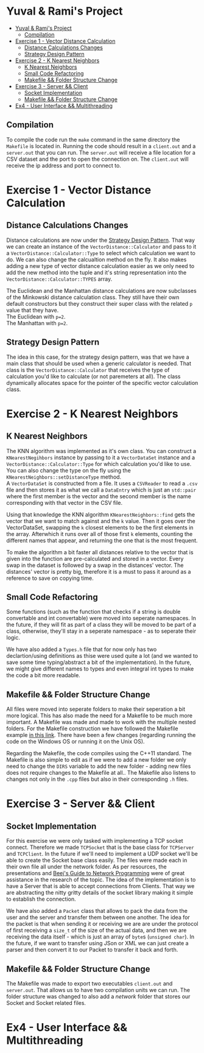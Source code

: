 # Yuval & Rami's Project

- [Yuval \& Rami's Project](#yuval--ramis-project)
	- [Compilation](#compilation)
- [Exercise 1 - Vector Distance Calculation](#exercise-1---vector-distance-calculation)
	- [Distance Calculations Changes](#distance-calculations-changes)
	- [Strategy Design Pattern](#strategy-design-pattern)
- [Exercise 2 - K Nearest Neighbors](#exercise-2---k-nearest-neighbors)
	- [K Nearest Neighbors](#k-nearest-neighbors)
	- [Small Code Refactoring](#small-code-refactoring)
	- [Makefile \&\& Folder Structure Change](#makefile--folder-structure-change)
- [Exercise 3 - Server \&\& Client](#exercise-3---server--client)
	- [Socket Implementation](#socket-implementation)
	- [Makefile \&\& Folder Structure Change](#makefile--folder-structure-change-1)
- [Ex4 - User Interface \&\& Multithreading](#ex4---user-interface--multithreading)

## Compilation
To compile the code run the `make` command in the same directory the `Makefile` is located in.
Running the code should result in a `client.out` and a `server.out` that you can run.
The `server.out` will receive a file location for a CSV dataset and the port to open the connection on.
The `client.out` will receive the ip address and port to connect to.

# Exercise 1 - Vector Distance Calculation
## Distance Calculations Changes
Distance calculations are now under the [Strategy Design Pattern](https://en.wikipedia.org/wiki/Strategy_pattern). That way we can create an instance of the `VectorDistance::Calculator` and pass to it a `VectorDistance::Calculator::Type` to select which calculation we want to do. We can also change the calcualtion method on the fly. It also makes adding a new type of vector distance calculation easier as we only need to add the new method into the tuple and it's string representation into the `VectorDistance::Calculator::TYPES` array.

The Euclidean and the Manhattan distance calculations are now subclasses of the Minkowski distance calculation class. They still have their own default constructors but they construct their super class with the related `p` value that they have.<br/>
The Euclidean with `p=2`.<br/>
The Manhattan with `p=2`.<br/>

## Strategy Design Pattern
The idea in this case, for the strategy design pattern, was that we have a main class that should be used when a generic calculator is needed. That class is the `VectorDistance::Calculator` that receives the type of calculation you'd like to calculate (or not paremeters at all). The class dynamically allocates space for the pointer of the specific vector calculation class.

# Exercise 2 - K Nearest Neighbors
## K Nearest Neighbors
The KNN algorithm was implemented as it's own class. You can construct a `KNearestNegihbors` instance by passing to it a `VectorDataSet` instance and a `VectorDistance::Calculator::Type` for which calculation you'd like to use. You can also change the type on the fly using the `KNearestNeighbors::setDistanceType` method.<br/>
A `VectorDataSet` is constructed from a file. It uses a `CSVReader` to read a `.csv` file and then stores it as what we call a `DataEntry` which is just an `std::pair` where the first member is the vector and the second member is the name corresponding with that vector in the CSV file.

Using that knowledge the KNN algorithm `KNearestNeighbors::find` gets the vector that we want to match against and the `k` value. Then it goes over the VectorDataSet, swapping the `k` closest elements to be the first elements in the array. Afterwhich it runs over all of those first `k` elements, counting the different names that appear, and returning the one that is the most frequent.

To make the algorithm a bit faster all distances relative to the vector that is given into the function are pre-calculated and stored in a vector. Every swap in the dataset is followed by a swap in the distances' vector. The distances' vector is pretty big, therefore it is a must to pass it around as a reference to save on copying time.

## Small Code Refactoring
Some functions (such as the function that checks if a string is double convertable and int convertable) were moved into seperate namespaces. In the future, if they will fit as part of a class they will be moved to be part of a class, otherwise, they'll stay in a seperate namespace - as to seperate their logic.

We have also added a `Types.h` file that for now only has two declartion/using definitions as thise were used quite a lot (and we wanted to save some time typing/abstract a bit of the implementation). In the future, we might give different names to types and even integral int types to make the code a bit more readable.

## Makefile && Folder Structure Change
All files were moved into seperate folders to make their seperation a bit more logical. This has also made the need for a Makefile to be much more important. A Makefile was made and made to work with the multiple nested folders. For the Makefile construction we have followed the Makefile example [in this link](https://riptutorial.com/makefile/example/21376/building-from-different-source-folders-to-different-target-folders). There have been a few changes (regarding running the code on the Windows OS or running it on the Unix OS).

Regarding the Makefile, the code compiles using the C++11 standard. The Makefile is also simple to edit as if we were to add a new folder we only need to change the `DIRS` variable to add the new folder - adding new files does not require changes to the Makefile at all.. The Makefile also listens to changes not only in the `.cpp` files but also in their corresponding `.h` files.

# Exercise 3 - Server && Client
## Socket Implementation
For this exercise we were only tasked with implementing a TCP socket connect. Therefore we made `TCPSocket` that is the base class for `TCPServer` and `TCPClient`. In the future if we'll need to implement a UDP socket we'll be able to create the Socket base class easily. The files were made each in their own file all under the network folder.
As per resources, the presentations and [Beej's Guide to Network Programming](https://beej.us/guide/bgnet/html/) were of great assistance in the research of the topic. The idea of the implementation is to have a Server that is able to accept connections from Clients. That way we are abstracting the nitty gritty details of the socket library making it simple to establish the connection.

We have also added a `Packet` class that allows to pack the data from the user and the server and transfer them between one another. The idea for the packet is that when sending it or receiving we are are under the protocol of first receiving a `size_t` of the size of the actual data, and then we are receiving the data itself - which is just an array of `byte`s (`unsigned char`). In the future, if we want to transfer using JSon or XML we can just create a parser and then convert it to our Packet to transfer it back and forth.

## Makefile && Folder Structure Change
The Makefile was made to export two executables `client.out` and `server.out`. That allows us to have two compilation units we can run. The folder structure was changed to also add a _network_ folder that stores our Socket and Socket related files.

# Ex4 - User Interface && Multithreading

